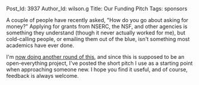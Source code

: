 Post_Id: 3937
Author_Id: wilson.g
Title: Our Funding Pitch
Tags: sponsors

<p>A couple of people have recently asked, "How do you go about asking for money?" Applying for grants from NSERC, the NSF, and other agencies is something they understand (though it never actually worked for me), but cold-calling people, or emailing them out of the blue, isn't something most academics have ever done.</p>
<p>I'm <a href="{{root_path}}/blog/2011/01/funding-a-plea-for-contacts.html">now doing another round of this</a>, and since this is supposed to be an open-everything project, I've posted the short pitch I use as a starting point when approaching someone new. I hope you find it useful, and of course, feedback is always welcome.</p>
